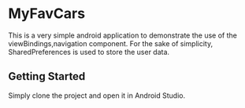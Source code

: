 # MyFavCars

This is a very simple android application to demonstrate the use of the viewBindings,navigation component. For the sake of simplicity, SharedPreferences is used to store the user data.

## Getting Started

Simply clone the project and open it in Android Studio.
